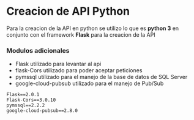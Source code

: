 # Creacion de API Python

Para la creacion de la API en python se utilizo lo que es **python 3**
en conjunto con el framework **Flask** para la creacion de la API

### Modulos adicionales

- Flask utilizado para levantar al api
- flask-Cors utilizado para poder aceptar peticiones
- pymssql utilizado para el manejo de la base de datos de SQL Server
- google-cloud-pubsub utilizado para el manejo de Pub/Sub

```
Flask==2.0.1
Flask-Cors==3.0.10
pymssql==2.2.2
google-cloud-pubsub==2.8.0
```